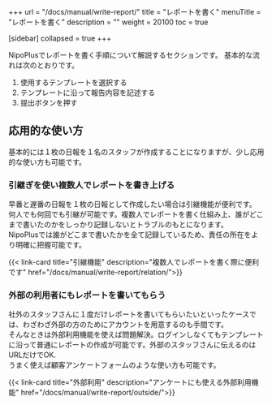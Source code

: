 +++
url = "/docs/manual/write-report/"
title = "レポートを書く"
menuTitle = "レポートを書く"
description = ""
weight = 20100
toc = true

[sidebar]
collapsed = true
+++

NipoPlusでレポートを書く手順について解説するセクションです。
基本的な流れは次のとおりです。

1. 使用するテンプレートを選択する
2. テンプレートに沿って報告内容を記述する
3. 提出ボタンを押す

## 応用的な使い方

基本的には１枚の日報を１名のスタッフが作成することになりますが、少し応用的な使い方も可能です。

### 引継ぎを使い複数人でレポートを書き上げる

早番と遅番の日報を１枚の日報として作成したい場合は引継機能が便利です。  
何人でも何回でも引継が可能です。複数人でレポートを書く仕組み上、誰がどこまで書いたのかをしっかり記録しないとトラブルのもとになります。  
NipoPlusでは誰がどこまで書いたかを全て記録しているため、責任の所在をより明確に把握可能です。

{{< link-card title="引継機能"  description="複数人でレポートを書く際に便利です" href="/docs/manual/write-report/relation/">}}

### 外部の利用者にもレポートを書いてもらう

社外のスタッフさんに１度だけレポートを書いてもらいたいといったケースでは、わざわざ外部の方のためにアカウントを用意するのも手間です。  
そんなときは外部利用機能を使えば問題解決。ログインしなくてもテンプレートに沿って普通にレポートの作成が可能です。外部のスタッフさんに伝えるのはURLだけでOK.  
うまく使えば顧客アンケートフォームのような使い方も可能です。

{{< link-card title="外部利用"  description="アンケートにも使える外部利用機能" href="/docs/manual/write-report/outside/">}}
